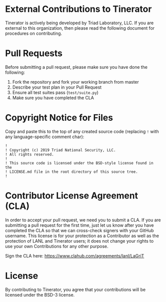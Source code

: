 # External Contributions to Tinerator
Tinerator is actively being developed by Triad Laboratory, LLC. If you are external to this organization, then please read the following document for procedures on contributing.

# Pull Requests

Before submitting a pull request, please make sure you have done the following:

1. Fork the repository and fork your working branch from master
2. Describe your test plan in your Pull Request
3. Ensure all test suites pass (`test/suite.py`)
4. Make sure you have completed the CLA

# Copyright Notice for Files

Copy and paste this to the top of any created source code (replacing `!` with any language-specific comment char):

```
!
! Copyright (c) 2019 Triad National Security, LLC.
! All rights reserved.
!
! This source code is licensed under the BSD-style license found in the
! LICENSE.md file in the root directory of this source tree.
!
```

# Contributor License Agreement (CLA)

In order to accept your pull request, we need you to submit a CLA. If you are submitting a pull request for the first time, just let us know after you have completed the CLA so that we can cross-check signers with your GitHub username. This license is for your protection as a Contributor as well as the protection of LANL and Tinerator users; it does not change your rights to use your own Contributions for any other purpose.

Sign the CLA here: https://www.clahub.com/agreements/lanl/LaGriT

# License

By contributing to Tinerator, you agree that your contributions will be licensed under the BSD-3 license.

